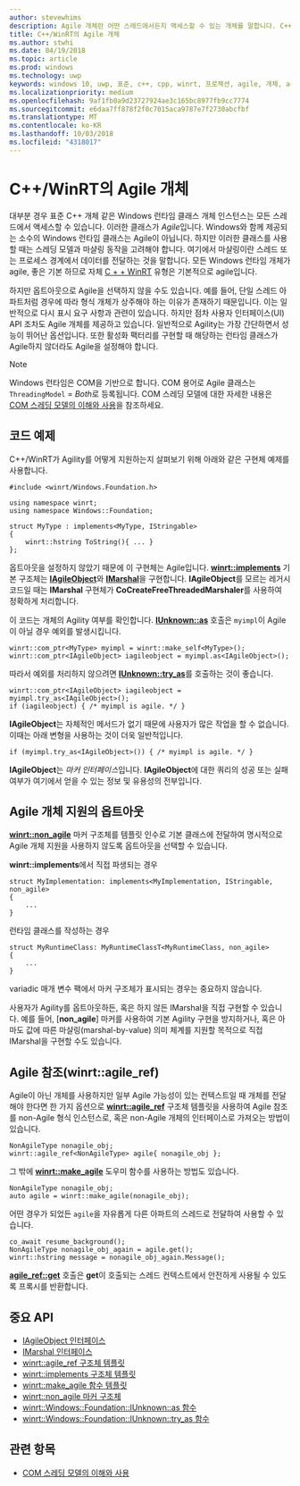 ```yaml
---
author: stevewhims
description: Agile 개체란 어떤 스레드에서든지 액세스할 수 있는 개체를 말합니다. C++/WinRT 형식은 기본적으로 Agile이지만 옵트아웃으로 선택하지 않을 수도 있습니다.
title: C++/WinRT의 Agile 개체
ms.author: stwhi
ms.date: 04/19/2018
ms.topic: article
ms.prod: windows
ms.technology: uwp
keywords: windows 10, uwp, 표준, c++, cpp, winrt, 프로젝션, agile, 개체, agility, IAgileObject
ms.localizationpriority: medium
ms.openlocfilehash: 9af1fb0a9d23727924ae3c165bc8977fb9cc7774
ms.sourcegitcommit: e6daa7ff878f2f0c7015aca9787e7f2730abcfbf
ms.translationtype: MT
ms.contentlocale: ko-KR
ms.lasthandoff: 10/03/2018
ms.locfileid: "4318017"
---
```

# <a name="agile-objects-in-cwinrt"></a>C++/WinRT의 Agile 개체
대부분 경우 표준 C++ 개체 같은 Windows 런타임 클래스 개체 인스턴스는 모든 스레드에서 액세스할 수 있습니다. 이러한 클래스가 *Agile*입니다. Windows와 함께 제공되는 소수의 Windows 런타임 클래스는 Agile이 아닙니다. 하지만 이러한 클래스를 사용할 때는 스레딩 모델과 마샬링 동작을 고려해야 합니다. 여기에서 마샬링이란 스레드 또는 프로세스 경계에서 데이터를 전달하는 것을 말합니다. 모든 Windows 런타임 개체가 agile, 좋은 기본 하므로 자체 [C + + WinRT](/windows/uwp/cpp-and-winrt-apis/intro-to-using-cpp-with-winrt) 유형은 기본적으로 agile입니다.

하지만 옵트아웃으로 Agile을 선택하지 않을 수도 있습니다. 예를 들어, 단일 스레드 아파트처럼 경우에 따라 형식 개체가 상주해야 하는 이유가 존재하기 때문입니다. 이는 일반적으로 다시 표시 요구 사항과 관련이 있습니다. 하지만 점차 사용자 인터페이스(UI) API 조차도 Agile 개체를 제공하고 있습니다. 일반적으로 Agility는 가장 간단하면서 성능이 뛰어난 옵션입니다. 또한 활성화 팩터리를 구현할 때 해당하는 런타임 클래스가 Agile하지 않더라도 Agile을 설정해야 합니다.

> [!NOTE]
> Windows 런타임은 COM을 기반으로 합니다. COM 용어로 Agile 클래스는 `ThreadingModel` = *Both*로 등록됩니다. COM 스레딩 모델에 대한 자세한 내용은 [COM 스레딩 모델의 이해와 사용](https://msdn.microsoft.com/library/ms809971)을 참조하세요.

## <a name="code-examples"></a>코드 예제
C++/WinRT가 Agility를 어떻게 지원하는지 살펴보기 위해 아래와 같은 구현체 예제를 사용합니다.

```cppwinrt
#include <winrt/Windows.Foundation.h>

using namespace winrt;
using namespace Windows::Foundation;

struct MyType : implements<MyType, IStringable>
{
    winrt::hstring ToString(){ ... }
};
```

옵트아웃을 설정하지 않았기 때문에 이 구현체는 Agile입니다. [**winrt::implements**](/uwp/cpp-ref-for-winrt/implements) 기본 구조체는 [**IAgileObject**](https://msdn.microsoft.com/library/windows/desktop/hh802476)와 [**IMarshal**](https://docs.microsoft.com/previous-versions/windows/embedded/ms887993)을 구현합니다. **IAgileObject**를 모르는 레거시 코드일 때는 **IMarshal** 구현체가 **CoCreateFreeThreadedMarshaler**를 사용하여 정확하게 처리합니다.

이 코드는 개체의 Agility 여부를 확인합니다. [**IUnknown::as**](/uwp/cpp-ref-for-winrt/windows-foundation-iunknown#iunknownas-function) 호출은 `myimpl`이 Agile이 아닐 경우 예외를 발생시킵니다.

```cppwinrt
winrt::com_ptr<MyType> myimpl = winrt::make_self<MyType>();
winrt::com_ptr<IAgileObject> iagileobject = myimpl.as<IAgileObject>();
```

따라서 예외를 처리하지 않으려면 [**IUnknown::try_as**](/uwp/cpp-ref-for-winrt/windows-foundation-iunknown#iunknowntryas-function)를 호출하는 것이 좋습니다.

```cppwinrt
winrt::com_ptr<IAgileObject> iagileobject = myimpl.try_as<IAgileObject>();
if (iagileobject) { /* myimpl is agile. */ }
```

**IAgileObject**는 자체적인 메서드가 없기 때문에 사용자가 많은 작업을 할 수 없습니다. 이때는 아래 변형을 사용하는 것이 더욱 일반적입니다.

```cppwinrt
if (myimpl.try_as<IAgileObject>()) { /* myimpl is agile. */ }
```

**IAgileObject**는 *마커 인터페이스*입니다. **IAgileObject**에 대한 쿼리의 성공 또는 실패 여부가 여기에서 얻을 수 있는 정보 및 유용성의 전부입니다.

## <a name="opting-out-of-agile-object-support"></a>Agile 개체 지원의 옵트아웃
[**winrt::non_agile**](/uwp/cpp-ref-for-winrt/non_agile) 마커 구조체를 템플릿 인수로 기본 클래스에 전달하여 명시적으로 Agile 개체 지원을 사용하지 않도록 옵트아웃을 선택할 수 있습니다.

**winrt::implements**에서 직접 파생되는 경우

```cppwinrt
struct MyImplementation: implements<MyImplementation, IStringable, non_agile>
{
    ...
}
```

런타임 클래스를 작성하는 경우

```cppwinrt
struct MyRuntimeClass: MyRuntimeClassT<MyRuntimeClass, non_agile>
{
    ...
}
```

variadic 매개 변수 팩에서 마커 구조체가 표시되는 경우는 중요하지 않습니다.

사용자가 Agility를 옵트아웃하든, 혹은 하지 않든 IMarshal을 직접 구현할 수 있습니다. 예를 들어, [**non_agile**] 마커를 사용하여 기본 Agility 구현을 방지하거나, 혹은 아마도 값에 따른 마샬링(marshal-by-value) 의미 체계를 지원할 목적으로 직접 IMarshal을 구현할 수도 있습니다.

## <a name="agile-references-winrtagileref"></a>Agile 참조(winrt::agile_ref)
Agile이 아닌 개체를 사용하지만 일부 Agile 가능성이 있는 컨텍스트일 때 개체를 전달해야 한다면 한 가지 옵션으로 [**winrt::agile_ref**](/uwp/cpp-ref-for-winrt/agile-ref) 구조체 템플릿을 사용하여 Agile 참조를 non-Agile 형식 인스턴스로, 혹은 non-Agile 개체의 인터페이스로 가져오는 방법이 있습니다.

```cppwinrt
NonAgileType nonagile_obj;
winrt::agile_ref<NonAgileType> agile{ nonagile_obj };
```
그 밖에 [**winrt::make_agile**](/uwp/cpp-ref-for-winrt/make-agile) 도우미 함수를 사용하는 방법도 있습니다.

```cppwinrt
NonAgileType nonagile_obj;
auto agile = winrt::make_agile(nonagile_obj);
```

어떤 경우가 되었든 `agile`을 자유롭게 다른 아파트의 스레드로 전달하여 사용할 수 있습니다.

```cppwinrt
co_await resume_background();
NonAgileType nonagile_obj_again = agile.get();
winrt::hstring message = nonagile_obj_again.Message();
```

[**agile_ref::get**](/uwp/cpp-ref-for-winrt/agile-ref#agilerefget-function) 호출은 **get**이 호출되는 스레드 컨텍스트에서 안전하게 사용될 수 있도록 프록시를 반환합니다.

## <a name="important-apis"></a>중요 API
* [IAgileObject 인터페이스](https://msdn.microsoft.com/library/windows/desktop/hh802476)
* [IMarshal 인터페이스](https://docs.microsoft.com/previous-versions/windows/embedded/ms887993)
* [winrt::agile_ref 구조체 템플릿](/uwp/cpp-ref-for-winrt/agile-ref)
* [winrt::implements 구조체 템플릿](/uwp/cpp-ref-for-winrt/implements)
* [winrt::make_agile 함수 템플릿](/uwp/cpp-ref-for-winrt/make-agile)
* [winrt::non_agile 마커 구조체](/uwp/cpp-ref-for-winrt/non_agile)
* [winrt::Windows::Foundation::IUnknown::as 함수](/uwp/cpp-ref-for-winrt/windows-foundation-iunknown#iunknownas-function)
* [winrt::Windows::Foundation::IUnknown::try_as 함수](/uwp/cpp-ref-for-winrt/windows-foundation-iunknown#iunknowntryas-function)

## <a name="related-topics"></a>관련 항목
* [COM 스레딩 모델의 이해와 사용](https://msdn.microsoft.com/library/ms809971)
